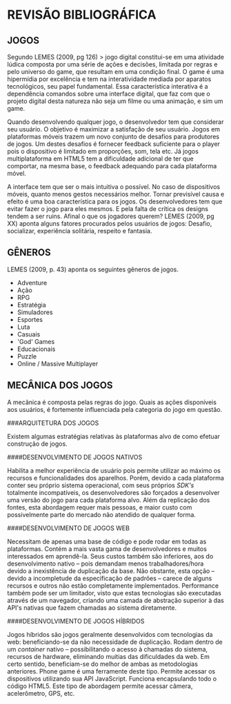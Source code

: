 #  REVISÃO BIBLIOGRÁFICA

##  JOGOS

Segundo LEMES (2009, pg 126) > jogo digital constitui-se em uma
atividade lúdica composta por uma série de ações e decisões,
limitada por regras e pelo universo do game, que resultam em uma
condição final. O game é uma hipermídia por excelência e tem
na interatividade mediada por aparatos tecnológicos, seu papel
fundamental. Essa característica interativa é a dependência comandos
sobre uma interface digital, que faz com que o projeto digital desta
natureza não seja um filme ou uma animação, e sim um game.

Quando desenvolvendo qualquer jogo, o desenvolvedor tem que considerar
seu usuário. O objetivo é maximizar a satisfação de seu usuário.
Jogos em plataformas móveis trazem um novo conjunto de desafios para
produtores de jogos. Um destes desafios é fornecer feedback suficiente
para o player pois o dispositivo é limitado em proporções, som, tela
etc. Já jogos multiplataforma em HTML5 tem a dificuldade adicional
de ter que comportar, na mesma base, o feedback adequando para cada
plataforma móvel.

A interface tem que ser o mais intuitiva o possível. No caso de dispositivos móveis, quanto menos gestos necessários melhor.
Tornar previsível causa e efeito é uma boa característica para os jogos.
Os desenvolvedores tem que evitar fazer o jogo para eles mesmos. E pela falta de crítica os designs tendem a ser ruins. Afinal o que os jogadores querem? LEMES (2009, pg XX) aponta alguns fatores procurados pelos usuários de jogos: Desafio, socializar, experiência solitária, respeito e fantasia.

<!-- Mencionar algum jogo (como WOW) e como ele faz para prender a atenção dos usuários.  Candy crush saga -->

##  GÊNEROS

LEMES (2009, p. 43)  aponta os seguintes gêneros de jogos.

- Adventure
- Ação
- RPG
- Estratégia
- Simuladores
- Esportes
- Luta
- Casuais
- 'God' Games
- Educacionais
- Puzzle
- Online / Massive Multiplayer

##  MECÂNICA DOS JOGOS

A mecânica é composta pelas regras do jogo. Quais as ações disponíveis aos usuários, é fortemente influenciada pela categoria do jogo em questão.

###ARQUITETURA DOS JOGOS

Existem algumas estratégias relativas às plataformas alvo de como efetuar construção de jogos.

####DESENVOLVIMENTO DE JOGOS NATIVOS

Habilita a melhor experiência de usuário pois permite utilizar ao máximo os recursos e funcionalidades dos aparelhos. Porém, devido a cada plataforma conter seu próprio sistema operacional, com seus próprios *SDK's* totalmente incompatíveis, os desenvolvedores são forçados a desenvolver uma versão do jogo para cada plataforma alvo. Além da replicação dos fontes, esta abordagem requer mais pessoas, e maior custo com possivelmente parte do mercado não atendido de qualquer forma.

####DESENVOLVIMENTO DE JOGOS WEB

Necessitam de apenas uma base de código e pode rodar em todas as plataformas.
Contém a mais vasta gama de desenvolvedores e muitos interessados em aprendê-la. Seus custos também são inferiores, aos do desenvolvimento nativo – pois demandam menos trabalhadores/hora devido a inexistência de duplicação da base.
Não obstante, esta opção – devido a incompletude da especificação de padrões – carece de alguns recursos e outros não estão completamente implementados. Performance também pode ser um limitador, visto que estas tecnologias são executadas através de um navegador, criando uma camada de abstração superior à das API's nativas que fazem chamadas ao sistema diretamente.

####DESENVOLVIMENTO DE JOGOS HÍBRIDOS

Jogos híbridos são jogos geralmente desenvolvidos com tecnologias da web: beneficiando-se da não necessidade de duplicação. Rodam dentro de um *container* nativo – possibilitando o acesso à chamadas do sistema, recursos de hardware, eliminando muitias das dificuldades da web.
Em certo sentido, beneficiam-se do melhor de ambas as metodologias anteriores.
Phone game é uma ferramente deste tipo. Permite acessar os dispositivos utilizando sua API JavaScript. Funciona encapsulando todo o código HTML5. Este tipo de abordagem permite acessar câmera, acelerômetro, GPS, etc.

